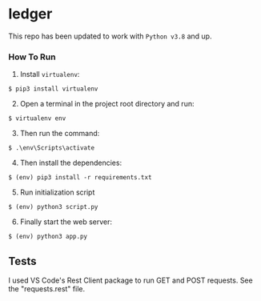 # ledger

This repo has been updated to work with `Python v3.8` and up.

### How To Run
1. Install `virtualenv`:
```
$ pip3 install virtualenv
```

2. Open a terminal in the project root directory and run:
```
$ virtualenv env
```

3. Then run the command:
```
$ .\env\Scripts\activate
```

4. Then install the dependencies:
```
$ (env) pip3 install -r requirements.txt
```
5. Run initialization script
```
$ (env) python3 script.py
```

6. Finally start the web server:
```
$ (env) python3 app.py
```

## Tests
I used VS Code's Rest Client package to run GET and POST requests. See the "requests.rest" file.

